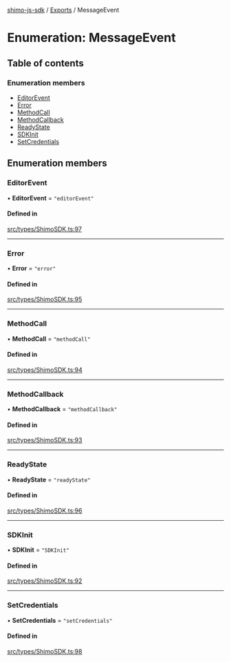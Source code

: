[shimo-js-sdk](../README.md) / [Exports](../modules.md) / MessageEvent

# Enumeration: MessageEvent

## Table of contents

### Enumeration members

- [EditorEvent](MessageEvent.md#editorevent)
- [Error](MessageEvent.md#error)
- [MethodCall](MessageEvent.md#methodcall)
- [MethodCallback](MessageEvent.md#methodcallback)
- [ReadyState](MessageEvent.md#readystate)
- [SDKInit](MessageEvent.md#sdkinit)
- [SetCredentials](MessageEvent.md#setcredentials)

## Enumeration members

### EditorEvent

• **EditorEvent** = `"editorEvent"`

#### Defined in

[src/types/ShimoSDK.ts:97](https://github.com/shimohq/shimo-js-sdk/blob/1f0e6fa/src/types/ShimoSDK.ts#L97)

___

### Error

• **Error** = `"error"`

#### Defined in

[src/types/ShimoSDK.ts:95](https://github.com/shimohq/shimo-js-sdk/blob/1f0e6fa/src/types/ShimoSDK.ts#L95)

___

### MethodCall

• **MethodCall** = `"methodCall"`

#### Defined in

[src/types/ShimoSDK.ts:94](https://github.com/shimohq/shimo-js-sdk/blob/1f0e6fa/src/types/ShimoSDK.ts#L94)

___

### MethodCallback

• **MethodCallback** = `"methodCallback"`

#### Defined in

[src/types/ShimoSDK.ts:93](https://github.com/shimohq/shimo-js-sdk/blob/1f0e6fa/src/types/ShimoSDK.ts#L93)

___

### ReadyState

• **ReadyState** = `"readyState"`

#### Defined in

[src/types/ShimoSDK.ts:96](https://github.com/shimohq/shimo-js-sdk/blob/1f0e6fa/src/types/ShimoSDK.ts#L96)

___

### SDKInit

• **SDKInit** = `"SDKInit"`

#### Defined in

[src/types/ShimoSDK.ts:92](https://github.com/shimohq/shimo-js-sdk/blob/1f0e6fa/src/types/ShimoSDK.ts#L92)

___

### SetCredentials

• **SetCredentials** = `"setCredentials"`

#### Defined in

[src/types/ShimoSDK.ts:98](https://github.com/shimohq/shimo-js-sdk/blob/1f0e6fa/src/types/ShimoSDK.ts#L98)
